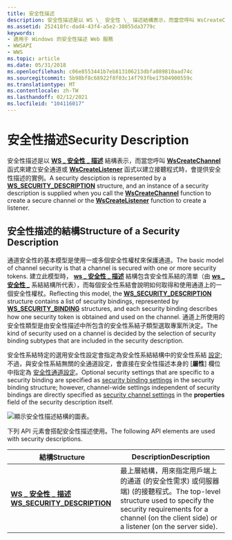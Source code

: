 ```yaml
---
title: 安全性描述
description: 安全性描述是以 WS \_ 安全性 \_ 描述結構表示，而當您呼叫 WsCreateChannel 函式來建立安全通道或 WsCreateListener 函式以建立接聽程式時，會提供安全性描述的實例。
ms.assetid: 252418fc-dad4-43f4-a5e2-38055da3779c
keywords:
- 適用于 Windows 的安全性描述 Web 服務
- WWSAPI
- WWS
ms.topic: article
ms.date: 05/31/2018
ms.openlocfilehash: c06e8553441b7eb813106213dbfa089810aad74c
ms.sourcegitcommit: 5b98bf8c68922f8f03c14f793fbe17504900559c
ms.translationtype: MT
ms.contentlocale: zh-TW
ms.lasthandoff: 02/12/2021
ms.locfileid: "104116017"
---
```

# <a name="security-description"></a><span data-ttu-id="733bc-106">安全性描述</span><span class="sxs-lookup"><span data-stu-id="733bc-106">Security Description</span></span>

<span data-ttu-id="733bc-107">安全性描述是以 [**WS \_ 安全性 \_ 描述**](/windows/desktop/api/WebServices/ns-webservices-ws_security_description) 結構表示，而當您呼叫 [**WsCreateChannel**](/windows/desktop/api/WebServices/nf-webservices-wscreatechannel) 函式來建立安全通道或 [**WsCreateListener**](/windows/desktop/api/WebServices/nf-webservices-wscreatelistener) 函式以建立接聽程式時，會提供安全性描述的實例。</span><span class="sxs-lookup"><span data-stu-id="733bc-107">A security desciption is represented by a [**WS\_SECURITY\_DESCRIPTION**](/windows/desktop/api/WebServices/ns-webservices-ws_security_description) structure, and an instance of a security description is supplied when you call the [**WsCreateChannel**](/windows/desktop/api/WebServices/nf-webservices-wscreatechannel) function to create a secure channel or the [**WsCreateListener**](/windows/desktop/api/WebServices/nf-webservices-wscreatelistener) function to create a listener.</span></span>


## <a name="structure-of-a-security-description"></a><span data-ttu-id="733bc-108">安全性描述的結構</span><span class="sxs-lookup"><span data-stu-id="733bc-108">Structure of a Security Description</span></span>

<span data-ttu-id="733bc-109">通道安全性的基本模型是使用一或多個安全性權杖來保護通道。</span><span class="sxs-lookup"><span data-stu-id="733bc-109">The basic model of channel security is that a channel is secured with one or more security tokens.</span></span> <span data-ttu-id="733bc-110">建立此模型時， [**ws \_ 安全性 \_ 描述**](/windows/desktop/api/WebServices/ns-webservices-ws_security_description) 結構包含安全性系結的清單（由 [**ws \_ 安全性 \_**](/windows/desktop/api/WebServices/ns-webservices-ws_security_binding) 系結結構所代表），而每個安全性系結會說明如何取得和使用通道上的一個安全性權杖。</span><span class="sxs-lookup"><span data-stu-id="733bc-110">Reflecting this model, the [**WS\_SECURITY\_DESCRIPTION**](/windows/desktop/api/WebServices/ns-webservices-ws_security_description) structure contains a list of security bindings, represented by [**WS\_SECURITY\_BINDING**](/windows/desktop/api/WebServices/ns-webservices-ws_security_binding) structures, and each security binding describes how one security token is obtained and used on the channel.</span></span> <span data-ttu-id="733bc-111">通道上所使用的安全性類型是由安全性描述中所包含的安全性系結子類型選取專案所決定。</span><span class="sxs-lookup"><span data-stu-id="733bc-111">The kind of security used on a channel is decided by the selection of security binding subtypes that are included in the security description.</span></span>

<span data-ttu-id="733bc-112">安全性系結特定的選用安全性設定會指定為安全性系結結構中的安全性系結 [設定](security-binding-settings.md);不過，與安全性系結無關的全通道設定，會直接在安全性描述本身的 [**屬性**] 欄位中指定為 [安全性通道設定](security-channel-settings.md)。</span><span class="sxs-lookup"><span data-stu-id="733bc-112">Optional security settings that are specific to a security binding are specified as [security binding settings](security-binding-settings.md) in the security binding structure; however, channel-wide settings independent of security bindings are directly specified as [security channel settings](security-channel-settings.md) in the **properties** field of the security description itself.</span></span>

![顯示安全性描述結構的圖表。](images/securitydescription.png)

<span data-ttu-id="733bc-114">下列 API 元素會搭配安全性描述使用。</span><span class="sxs-lookup"><span data-stu-id="733bc-114">The following API elements are used with security descriptions.</span></span>

| <span data-ttu-id="733bc-115">結構</span><span class="sxs-lookup"><span data-stu-id="733bc-115">Structure</span></span>                                                    | <span data-ttu-id="733bc-116">Description</span><span class="sxs-lookup"><span data-stu-id="733bc-116">Description</span></span>                                                                                                                              |
|--------------------------------------------------------------|------------------------------------------------------------------------------------------------------------------------------------------|
| [<span data-ttu-id="733bc-117">**WS \_ 安全性 \_ 描述**</span><span class="sxs-lookup"><span data-stu-id="733bc-117">**WS\_SECURITY\_DESCRIPTION**</span></span>](/windows/desktop/api/WebServices/ns-webservices-ws_security_description) | <span data-ttu-id="733bc-118">最上層結構，用來指定用戶端上的通道 (的安全性需求) 或伺服器端)  (的接聽程式。</span><span class="sxs-lookup"><span data-stu-id="733bc-118">The top-level structure used to specify the security requirements for a channel (on the client side) or a listener (on the server side).</span></span> |



 

 

 




